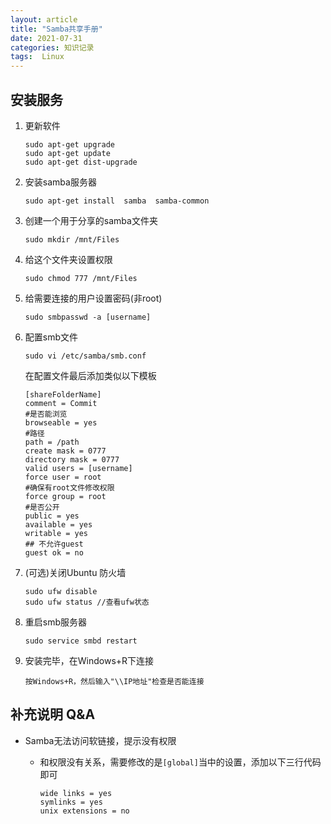 ```yaml
---
layout: article
title: "Samba共享手册"
date: 2021-07-31
categories: 知识记录
tags:  Linux
---
```


## 安装服务

1. 更新软件

   ```shell
   sudo apt-get upgrade 
   sudo apt-get update 
   sudo apt-get dist-upgrade
   ```

2. 安装samba服务器

   ```shell
   sudo apt-get install  samba  samba-common
   ```

3. 创建一个用于分享的samba文件夹

   ```shell
   sudo mkdir /mnt/Files
   ```

4. 给这个文件夹设置权限

   ```shell
   sudo chmod 777 /mnt/Files
   ```

5. 给需要连接的用户设置密码(非root)

   ```shell
   sudo smbpasswd -a [username]
   ```

6. 配置smb文件

   ```shell
   sudo vi /etc/samba/smb.conf
   ```

   在配置文件最后添加类似以下模板

   ```shell
   [shareFolderName]
   comment = Commit
   #是否能浏览
   browseable = yes
   #路径
   path = /path
   create mask = 0777
   directory mask = 0777
   valid users = [username]
   force user = root 
   #确保有root文件修改权限
   force group = root
   #是否公开
   public = yes
   available = yes
   writable = yes
   ## 不允许guest
   guest ok = no
   ```

7. (可选)关闭Ubuntu 防火墙

   ```shell
   sudo ufw disable 
   sudo ufw status //查看ufw状态
   ```

8. 重启smb服务器

   ```shell
   sudo service smbd restart
   ```

9. 安装完毕，在Windows+R下连接

   `按Windows+R，然后输入"\\IP地址"检查是否能连接`

## 补充说明 Q&A

* Samba无法访问软链接，提示没有权限

  * 和权限没有关系，需要修改的是`[global]`当中的设置，添加以下三行代码即可

    ```shell
    wide links = yes
    symlinks = yes
    unix extensions = no
    ```
